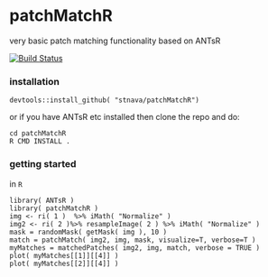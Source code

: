 # patchMatchR
very basic patch matching functionality based on ANTsR

[![Build Status](https://travis-ci.org/stnava/patchMatchR.png?branch=master)](https://travis-ci.org/stnava/patchMatchR)

### installation

```
devtools::install_github( "stnava/patchMatchR")
```

or if you have ANTsR etc installed then clone the repo and do:

```
cd patchMatchR
R CMD INSTALL .
```

### getting started

in `R`

```
library( ANTsR )
library( patchMatchR )
img <- ri( 1 )  %>% iMath( "Normalize" )
img2 <- ri( 2 )%>% resampleImage( 2 ) %>% iMath( "Normalize" )
mask = randomMask( getMask( img ), 10 )
match = patchMatch( img2, img, mask, visualize=T, verbose=T )
myMatches = matchedPatches( img2, img, match, verbose = TRUE )
plot( myMatches[[1]][[4]] )
plot( myMatches[[2]][[4]] )
```


